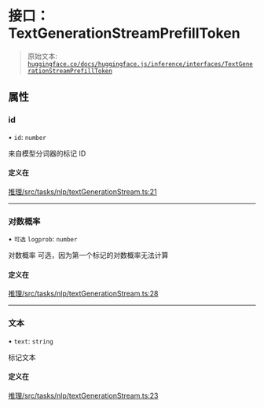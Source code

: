 # 接口：TextGenerationStreamPrefillToken

> 原始文本: [`huggingface.co/docs/huggingface.js/inference/interfaces/TextGenerationStreamPrefillToken`](https://huggingface.co/docs/huggingface.js/inference/interfaces/TextGenerationStreamPrefillToken)

## 属性

### id

• `id`: `number`

来自模型分词器的标记 ID

#### 定义在

[推理/src/tasks/nlp/textGenerationStream.ts:21](https://github.com/huggingface/huggingface.js/blob/main/packages/inference/src/tasks/nlp/textGenerationStream.ts#L21)

* * *

### 对数概率

• `可选` `logprob`: `number`

对数概率 可选，因为第一个标记的对数概率无法计算

#### 定义在

[推理/src/tasks/nlp/textGenerationStream.ts:28](https://github.com/huggingface/huggingface.js/blob/main/packages/inference/src/tasks/nlp/textGenerationStream.ts#L28)

* * *

### 文本

• `text`: `string`

标记文本

#### 定义在

[推理/src/tasks/nlp/textGenerationStream.ts:23](https://github.com/huggingface/huggingface.js/blob/main/packages/inference/src/tasks/nlp/textGenerationStream.ts#L23)
